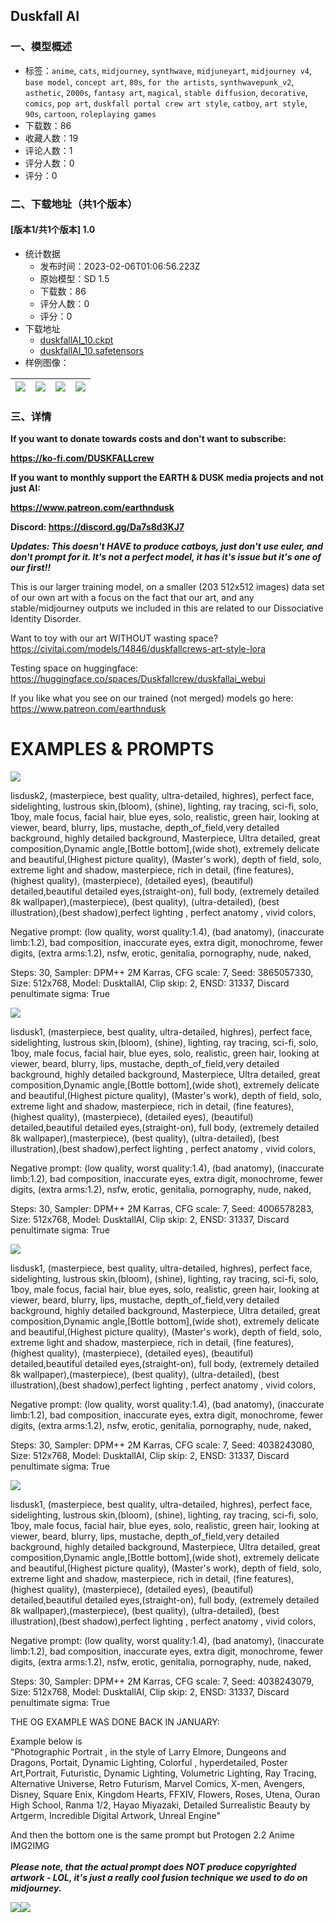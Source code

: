 ## Duskfall AI
### 一、模型概述

- 标签：`anime`, `cats`, `midjourney`, `synthwave`, `midjuneyart`, `midjourney v4`, `base model`, `concept art`, `80s`, `for the artists`, `synthwavepunk_v2`, `asthetic`, `2000s`, `fantasy art`, `magical`, `stable diffusion`, `decorative`, `comics`, `pop art`, `duskfall portal crew art style`, `catboy`, `art style`, `90s`, `cartoon`, `roleplaying games`
- 下载数：86
- 收藏人数：19
- 评论人数：1
- 评分人数：0
- 评分：0

### 二、下载地址（共1个版本）

#### [版本1/共1个版本] 1.0

- 统计数据
  - 发布时间：2023-02-06T01:06:56.223Z
  - 原始模型：SD 1.5
  - 下载数：86
  - 评分人数：0
  - 评分：0
- 下载地址
  - [duskfallAI_10.ckpt](https://civitai.com/api/download/models/6355?type=Model&format=PickleTensor&size=full&fp=fp16)
  - [duskfallAI_10.safetensors](https://civitai.com/api/download/models/6355)
- 样例图像：

| <img src="https://image.civitai.com/xG1nkqKTMzGDvpLrqFT7WA/5e815ec2-0d6d-4343-05de-8799390b1800/width=450/416872.jpeg" /> | <img src="https://image.civitai.com/xG1nkqKTMzGDvpLrqFT7WA/16af579d-9814-41a2-df3b-138d5300ce00/width=450/416863.jpeg" /> | <img src="https://image.civitai.com/xG1nkqKTMzGDvpLrqFT7WA/0d034f91-19fc-4fe1-be3f-5872c8684000/width=450/416864.jpeg" /> | <img src="https://image.civitai.com/xG1nkqKTMzGDvpLrqFT7WA/9acbc379-cde0-4d0e-2646-f326b46e8400/width=450/416865.jpeg" /> |
| ---- | ---- | ---- | ---- |


### 三、详情
<p><strong>If you want to donate towards costs and don't want to subscribe:</strong></p><p><a target="_blank" rel="ugc" href="https://ko-fi.com/DUSKFALLcrew"><strong>https://ko-fi.com/DUSKFALLcrew</strong></a></p><p><strong>If you want to monthly support the EARTH &amp; DUSK media projects and not just AI:</strong></p><p><a target="_blank" rel="ugc" href="https://www.patreon.com/earthndusk"><strong>https://www.patreon.com/earthndusk</strong></a></p><p><strong>Discord: </strong><a target="_blank" rel="ugc" href="https://discord.gg/Da7s8d3KJ7"><strong>https://discord.gg/Da7s8d3KJ7</strong></a></p><p><strong><em>Updates: This doesn't HAVE to produce catboys, just don't use euler, and don't prompt for it. It's not a perfect model, it has it's issue but it's one of our first!!</em></strong></p><p>This is our larger training model, on a smaller (203 512x512 images) data set of our own art with a focus on the fact that our art, and any stable/midjourney outputs we included in this are related to our Dissociative Identity Disorder.</p><p>Want to toy with our art WITHOUT wasting space?<br /><a target="_blank" rel="ugc" href="https://civitai.com/models/14846/duskfallcrews-art-style-lora">https://civitai.com/models/14846/duskfallcrews-art-style-lora</a></p><p>Testing space on huggingface: <a target="_blank" rel="ugc" href="https://huggingface.co/spaces/Duskfallcrew/duskfallai_webui">https://huggingface.co/spaces/Duskfallcrew/duskfallai_webui</a></p><p>If you like what you see on our trained (not merged) models go here: <a target="_blank" rel="ugc" href="https://www.patreon.com/earthndusk">https://www.patreon.com/earthndusk</a></p><h1>EXAMPLES &amp; PROMPTS<br /></h1><img src="https://imagecache.civitai.com/xG1nkqKTMzGDvpLrqFT7WA/39d15794-7ce4-499c-2cec-08f0b0c63300/width=525/39d15794-7ce4-499c-2cec-08f0b0c63300" /><p>lisdusk2, (masterpiece, best quality, ultra-detailed, highres), perfect face, sidelighting, lustrous skin,(bloom), (shine), lighting, ray tracing, sci-fi, solo, 1boy, male focus, facial hair, blue eyes, solo, realistic, green hair, looking at viewer, beard, blurry, lips, mustache, depth_of_field,very detailed background, highly detailed background, Masterpiece, Ultra detailed, great composition,Dynamic angle,[Bottle bottom],(wide shot), extremely delicate and beautiful,(Highest picture quality), (Master's work),   depth of field, solo, extreme light and shadow, masterpiece, rich in detail, (fine features), (highest quality), (masterpiece), (detailed eyes), (beautiful) detailed,beautiful detailed eyes,(straight-on), full body, (extremely detailed 8k wallpaper),(masterpiece), (best quality), (ultra-detailed), (best illustration),(best shadow),perfect lighting , perfect anatomy , vivid colors, </p><p>Negative prompt: (low quality, worst quality:1.4), (bad anatomy), (inaccurate limb:1.2), bad composition, inaccurate eyes, extra digit, monochrome, fewer digits, (extra arms:1.2), nsfw, erotic, genitalia, pornography, nude, naked, </p><p>Steps: 30, Sampler: DPM++ 2M Karras, CFG scale: 7, Seed: 3865057330, Size: 512x768, Model: DusktallAI, Clip skip: 2, ENSD: 31337, Discard penultimate sigma: True<br /></p><img src="https://imagecache.civitai.com/xG1nkqKTMzGDvpLrqFT7WA/f655c411-1cc7-4c42-ddcf-3a195ce07100/width=525/f655c411-1cc7-4c42-ddcf-3a195ce07100" /><p>lisdusk1, (masterpiece, best quality, ultra-detailed, highres), perfect face, sidelighting, lustrous skin,(bloom), (shine), lighting, ray tracing, sci-fi, solo, 1boy, male focus, facial hair, blue eyes, solo, realistic, green hair, looking at viewer, beard, blurry, lips, mustache, depth_of_field,very detailed background, highly detailed background, Masterpiece, Ultra detailed, great composition,Dynamic angle,[Bottle bottom],(wide shot), extremely delicate and beautiful,(Highest picture quality), (Master's work),   depth of field, solo, extreme light and shadow, masterpiece, rich in detail, (fine features), (highest quality), (masterpiece), (detailed eyes), (beautiful) detailed,beautiful detailed eyes,(straight-on), full body, (extremely detailed 8k wallpaper),(masterpiece), (best quality), (ultra-detailed), (best illustration),(best shadow),perfect lighting , perfect anatomy , vivid colors, </p><p>Negative prompt: (low quality, worst quality:1.4), (bad anatomy), (inaccurate limb:1.2), bad composition, inaccurate eyes, extra digit, monochrome, fewer digits, (extra arms:1.2), nsfw, erotic, genitalia, pornography, nude, naked, </p><p>Steps: 30, Sampler: DPM++ 2M Karras, CFG scale: 7, Seed: 4006578283, Size: 512x768, Model: DusktallAI, Clip skip: 2, ENSD: 31337, Discard penultimate sigma: True</p><img src="https://imagecache.civitai.com/xG1nkqKTMzGDvpLrqFT7WA/91accd94-4c1c-40a3-9bbc-0e18dade2a00/width=525/91accd94-4c1c-40a3-9bbc-0e18dade2a00" /><p>lisdusk1, (masterpiece, best quality, ultra-detailed, highres), perfect face, sidelighting, lustrous skin,(bloom), (shine), lighting, ray tracing, sci-fi, solo, 1boy, male focus, facial hair, blue eyes, solo, realistic, green hair, looking at viewer, beard, blurry, lips, mustache, depth_of_field,very detailed background, highly detailed background, Masterpiece, Ultra detailed, great composition,Dynamic angle,[Bottle bottom],(wide shot), extremely delicate and beautiful,(Highest picture quality), (Master's work),   depth of field, solo, extreme light and shadow, masterpiece, rich in detail, (fine features), (highest quality), (masterpiece), (detailed eyes), (beautiful) detailed,beautiful detailed eyes,(straight-on), full body, (extremely detailed 8k wallpaper),(masterpiece), (best quality), (ultra-detailed), (best illustration),(best shadow),perfect lighting , perfect anatomy , vivid colors, </p><p>Negative prompt: (low quality, worst quality:1.4), (bad anatomy), (inaccurate limb:1.2), bad composition, inaccurate eyes, extra digit, monochrome, fewer digits, (extra arms:1.2), nsfw, erotic, genitalia, pornography, nude, naked, </p><p>Steps: 30, Sampler: DPM++ 2M Karras, CFG scale: 7, Seed: 4038243080, Size: 512x768, Model: DusktallAI, Clip skip: 2, ENSD: 31337, Discard penultimate sigma: True</p><img src="https://imagecache.civitai.com/xG1nkqKTMzGDvpLrqFT7WA/20263841-43f6-477e-ff8d-48332c20e200/width=525/20263841-43f6-477e-ff8d-48332c20e200" /><p>lisdusk1, (masterpiece, best quality, ultra-detailed, highres), perfect face, sidelighting, lustrous skin,(bloom), (shine), lighting, ray tracing, sci-fi, solo, 1boy, male focus, facial hair, blue eyes, solo, realistic, green hair, looking at viewer, beard, blurry, lips, mustache, depth_of_field,very detailed background, highly detailed background, Masterpiece, Ultra detailed, great composition,Dynamic angle,[Bottle bottom],(wide shot), extremely delicate and beautiful,(Highest picture quality), (Master's work),   depth of field, solo, extreme light and shadow, masterpiece, rich in detail, (fine features), (highest quality), (masterpiece), (detailed eyes), (beautiful) detailed,beautiful detailed eyes,(straight-on), full body, (extremely detailed 8k wallpaper),(masterpiece), (best quality), (ultra-detailed), (best illustration),(best shadow),perfect lighting , perfect anatomy , vivid colors, </p><p>Negative prompt: (low quality, worst quality:1.4), (bad anatomy), (inaccurate limb:1.2), bad composition, inaccurate eyes, extra digit, monochrome, fewer digits, (extra arms:1.2), nsfw, erotic, genitalia, pornography, nude, naked, </p><p>Steps: 30, Sampler: DPM++ 2M Karras, CFG scale: 7, Seed: 4038243079, Size: 512x768, Model: DusktallAI, Clip skip: 2, ENSD: 31337, Discard penultimate sigma: True</p><p></p><p></p><p>THE OG EXAMPLE WAS DONE BACK IN JANUARY: </p><p>Example below is <br />"Photographic Portrait , in the style of Larry Elmore, Dungeons and Dragons, Portait, Dynamic Lighting, Colorful , hyperdetailed, Poster Art,Portrait, Futuristic, Dynamic Lighting, Volumetric Lighting, Ray Tracing, Alternative Universe, Retro Futurism, Marvel Comics, X-men, Avengers, Disney, Square Enix, Kingdom Hearts, FFXIV, Flowers, Roses, Utena, Ouran High School, Ranma 1/2, Hayao Miyazaki, Detailed Surrealistic Beauty by Artgerm, Incredible Digital Artwork, Unreal Engine"</p><p>And then the bottom one is the same prompt but Protogen 2.2 Anime IMG2IMG<br /><br /><strong><em>Please note, that the actual prompt does NOT produce copyrighted artwork - LOL, it's just a really cool fusion technique we used to do on midjourney.</em></strong></p><img src="https://imagecache.civitai.com/xG1nkqKTMzGDvpLrqFT7WA/31f75c07-313b-498c-125c-5999a4201000/width=525" /><img src="https://imagecache.civitai.com/xG1nkqKTMzGDvpLrqFT7WA/d2dac0d5-c850-4061-cae3-b3dc5a45ab00/width=525" />